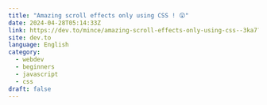 ```yaml
---
title: "Amazing scroll effects only using CSS ! 😲"
date: 2024-04-28T05:14:33Z
link: https://dev.to/mince/amazing-scroll-effects-only-using-css--3ka7?utm_medium=RSS&utm_source=news.12bit.vn
site: dev.to
language: English
category:
  - webdev
  - beginners
  - javascript
  - css
draft: false
---
```

